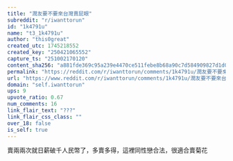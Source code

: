 ```yaml
---
title: "潤友要不要來台灣賣屁眼"
subreddit: "r/iwanttorun"
id: "1k4791u"
name: "t3_1k4791u"
author: "this0great"
created_utc: 1745218552
created_key: "250421065552"
capture_ts: "251002170120"
content_sha256: "a881fde369c95a239e4470ce511febe8b68a90c7d584909827d1d00ac52ce319"
permalink: "https://reddit.com/r/iwanttorun/comments/1k4791u/潤友要不要來台灣賣屁眼/"
url: "https://www.reddit.com/r/iwanttorun/comments/1k4791u/潤友要不要來台灣賣屁眼/"
domain: "self.iwanttorun"
ups: 9
upvote_ratio: 0.67
num_comments: 16
link_flair_text: "???"
link_flair_css_class: ""
over_18: false
is_self: true
---
```


賣兩兩次就日薪破千人民幣了，多賣多得，這裡同性戀合法，很適合賣菊花

